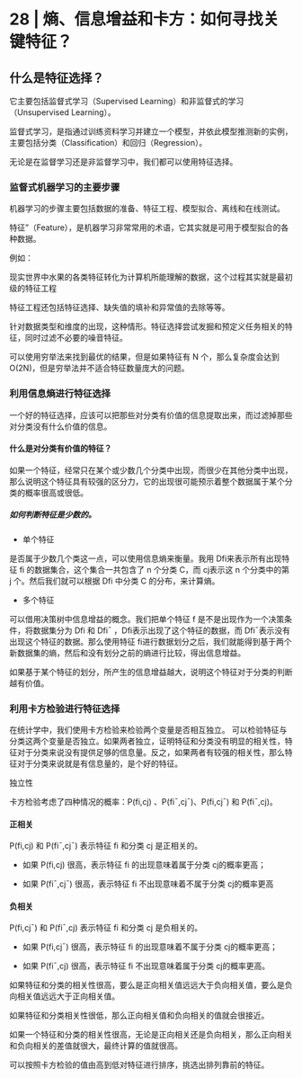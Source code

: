 
# 28 | 熵、信息增益和卡方：如何寻找关键特征？

## 什么是特征选择？

它主要包括监督式学习（Supervised Learning）和非监督式的学习（Unsupervised Learning）。

监督式学习，是指通过训练资料学习并建立一个模型，并依此模型推测新的实例，主要包括分类（Classification）和回归（Regression）。

无论是在监督学习还是非监督学习中，我们都可以使用特征选择。


### 监督式机器学习的主要步骤

机器学习的步骤主要包括数据的准备、特征工程、模型拟合、离线和在线测试。

特征”（Feature），是机器学习非常常用的术语，它其实就是可用于模型拟合的各种数据。



例如：

现实世界中水果的各类特征转化为计算机所能理解的数据，这个过程其实就是最初级的特征工程


特征工程还包括特征选择、缺失值的填补和异常值的去除等等。


 针对数据类型和维度的出现，这种情形。特征选择尝试发掘和预定义任务相关的特征，同时过滤不必要的噪音特征。

 可以使用穷举法来找到最优的结果，但是如果特征有 N 个，那么复杂度会达到 O(2N)，但是穷举法并不适合特征数量庞大的问题。


 ### 利用信息熵进行特征选择

一个好的特征选择，应该可以把那些对分类有价值的信息提取出来，而过滤掉那些对分类没有什么价值的信息。

#### 什么是对分类有价值的特征？

如果一个特征，经常只在某个或少数几个分类中出现，而很少在其他分类中出现，那么说明这个特征具有较强的区分力，它的出现很可能预示着整个数据属于某个分类的概率很高或很低。

##### 如何判断特征是少数的。


- 单个特征

是否属于少数几个类这一点，可以使用信息熵来衡量。我用 Dfi​ 来表示所有出现特征 fi​ 的数据集合，这个集合一共包含了 n 个分类 C，而 cj​ 表示这 n 个分类中的第 j 个。然后我们就可以根据 Dfi​ 中分类 C 的分布，来计算熵。

- 多个特征

可以借用决策树中信息增益的概念。我们把单个特征 f 是不是出现作为一个决策条件，将数据集分为 Dfi​ 和 Dfi​ˉ​ ，Dfi​ 表示出现了这个特征的数据，而 Dfi​ˉ​ 表示没有出现这个特征的数据。那么使用特征 fi​ 进行数据划分之后，我们就能得到基于两个新数据集的熵，然后和没有划分之前的熵进行比较，得出信息增益。

如果基于某个特征的划分，所产生的信息增益越大，说明这个特征对于分类的判断越有价值。

### 利用卡方检验进行特征选择

在统计学中，我们使用卡方检验来检验两个变量是否相互独立。
可以检验特征与分类这两个变量是否独立。如果两者独立，证明特征和分类没有明显的相关性，特征对于分类来说没有提供足够的信息量。反之，如果两者有较强的相关性，那么特征对于分类来说就是有信息量的，是个好的特征。

独立性

卡方检验考虑了四种情况的概率：P(fi​,cj​) 、P(fi​ˉ​,cj​ˉ​)、P(fi​,cj​ˉ​) 和 P(fi​ˉ​,cj​)。

#### 正相关

P(fi​,cj​) 和 P(fi​ˉ​,cj​ˉ​) 表示特征 fi​ 和分类 cj​ 是正相关的。

- 如果 P(fi​,cj​) 很高，表示特征 fi 的出现意味着属于分类 cj​ 的概率更高；

- 如果 P(fi​ˉ​,cj​ˉ​) 很高，表示特征 fi​ 不出现意味着不属于分类 cj​ 的概率更高

#### 负相关

 P(fi​,cj​ˉ​) 和 P(fi​ˉ​,cj​) 表示特征 fi​ 和分类 cj​ 是负相关的。

- 如果 P(fi​,cj​ˉ​) 很高，表示特征 fi​ 的出现意味着不属于分类 cj​ 的概率更高；

- 如果 P(fi​ˉ​,cj​) 很高，表示特征 fi​ 不出现意味着属于分类 cj​ 的概率更高。


如果特征和分类的相关性很高，要么是正向相关值远远大于负向相关值，要么是负向相关值远远大于正向相关值。

如果特征和分类相关性很低，那么正向相关值和负向相关的值就会很接近。



如果一个特征和分类的相关性很高，无论是正向相关还是负向相关，那么正向相关和负向相关的差值就很大，最终计算的值就很高。

可以按照卡方检验的值由高到低对特征进行排序，挑选出排列靠前的特征。